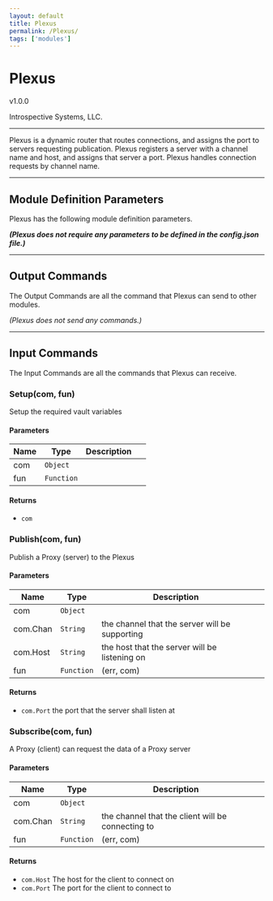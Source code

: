 ```yaml
---
layout: default
title: Plexus
permalink: /Plexus/
tags: ['modules']
---
```

# Plexus

v1.0.0

Introspective Systems, LLC.


---

Plexus is a dynamic router that routes connections, and assigns the
port to servers requesting publication. Plexus registers a server with a
channel name and host, and assigns that server a port. Plexus handles
connection requests by channel name.



---

## Module Definition Parameters

Plexus has the following module definition parameters.

***(Plexus does not require any parameters to be defined in the
config.json file.)***

---

## Output Commands

The Output Commands are all the command that Plexus can send to
other modules.

*(Plexus does not send any commands.)*

---

## Input Commands
The Input Commands are all the commands that Plexus can
receive.


### Setup(com, fun)

Setup the required vault variables


#### Parameters

| Name | Type | Description |  |
| ---- | ---- | ----------- | -------- |
| com | `Object`  |  | &nbsp; |
| fun | `Function`  |  | &nbsp; |




#### Returns


- `com`  



### Publish(com, fun)

Publish a Proxy (server) to the Plexus




#### Parameters

| Name | Type | Description |  |
| ---- | ---- | ----------- | -------- |
| com | `Object`  |  | &nbsp; |
| com.Chan | `String`  | the channel that the server will be supporting | &nbsp; |
| com.Host | `String`  | the host that the server will be listening on | &nbsp; |
| fun | `Function`  | (err, com) | &nbsp; |




#### Returns


- `com.Port`  the port that the server shall listen at



### Subscribe(com, fun)

A Proxy (client) can request the data of a Proxy server




#### Parameters

| Name | Type | Description |  |
| ---- | ---- | ----------- | -------- |
| com | `Object`  |  | &nbsp; |
| com.Chan | `String`  | the channel that the client will be connecting to | &nbsp; |
| fun | `Function`  | (err, com) | &nbsp; |




#### Returns


- `com.Host`  The host for the client to connect on
- `com.Port`  The port for the client to connect to
